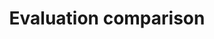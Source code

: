 ---
title: 'Evaluation comparison'
field: 'is.evaluation.comparison'
slug: 'impact-evaluation-comparison'
comment: 'Select from control list'
required: False
vocabulary: 'vocabulary.txt'
module: 'Impact'
cluster: 'Impact'
policy: 'Controlled value. Single select from control list.'
layout: 'home'
---